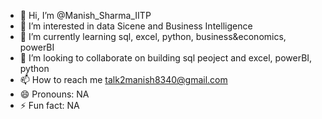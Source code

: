 - 👋 Hi, I’m @Manish_Sharma_IITP
- 👀 I’m interested in data Sicene and Business Intelligence
- 🌱 I’m currently learning sql, excel, python, business&economics, powerBI
- 💞️ I’m looking to collaborate on building sql peoject and excel, powerBI, python
- 📫 How to reach me talk2manish8340@gmail.com
- 😄 Pronouns: NA
- ⚡ Fun fact: NA

<!---
Manish-Sharma-IITP/Manish-Sharma-IITP is a ✨ special ✨ repository because its `README.md` (this file) appears on your GitHub profile.
You can click the Preview link to take a look at your changes.
--->
